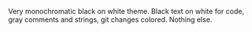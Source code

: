 
Very monochromatic black on white theme.
Black text on white for code, gray comments and strings, git changes colored.
Nothing else.  